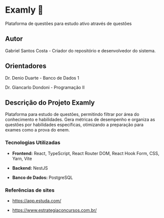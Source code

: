 # Examly 📖



Plataforma de questões para estudo ativo através de questões



## Autor



Gabriel Santos Costa - Criador do repositório e desenvolvedor do sistema.



## Orientadores



Dr. Denio Duarte - Banco de Dados 1

Dr. Giancarlo Dondoni - Programação II



## Descrição do Projeto Examly



Plataforma para estudo de questões, permitindo filtrar por área do conhecimento e habilidades. Gera métricas de desempenho e organiza as questões por habilidades específicas, otimizando a preparação para exames como a prova do enem.



### Tecnologias Utilizadas



* **Frontend:** React, TypeScript, React Router DOM, React Hook Form, CSS, Yarn, Vite

* **Backend:** NestJS

* **Banco de Dados:** PostgreSQL



### Referências de sites



* https://app.estuda.com/

* https://www.estrategiaconcursos.com.br/
